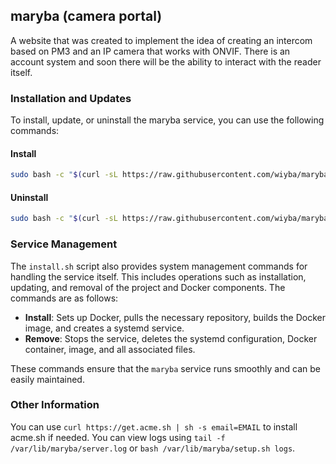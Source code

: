 ## maryba (camera portal)
A website that was created to implement the idea of creating an intercom based on PM3 and an IP camera that works with ONVIF.
There is an account system and soon there will be the ability to interact with the reader itself.

### Installation and Updates
To install, update, or uninstall the maryba service, you can use the following commands:

#### Install

```sh
sudo bash -c "$(curl -sL https://raw.githubusercontent.com/wiyba/maryba/main/setup.sh)" @ install
```

#### Uninstall
```sh
sudo bash -c "$(curl -sL https://raw.githubusercontent.com/wiyba/maryba/main/setup.sh)" @ uninstall
```

### Service Management
The `install.sh` script also provides system management commands for handling the service itself. This includes operations such as installation, updating, and removal of the project and Docker components. The commands are as follows:

- **Install**: Sets up Docker, pulls the necessary repository, builds the Docker image, and creates a systemd service.
- **Remove**: Stops the service, deletes the systemd configuration, Docker container, image, and all associated files.

These commands ensure that the `maryba` service runs smoothly and can be easily maintained.

### Other Information
You can use `curl https://get.acme.sh | sh -s email=EMAIL` to install acme.sh if needed. You can view logs using `tail -f /var/lib/maryba/server.log` or `bash /var/lib/maryba/setup.sh logs`.